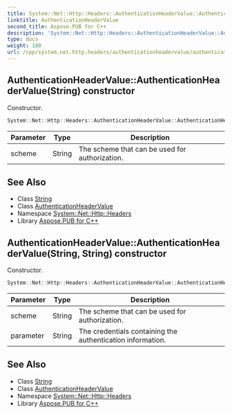 ```yaml
---
title: System::Net::Http::Headers::AuthenticationHeaderValue::AuthenticationHeaderValue constructor
linktitle: AuthenticationHeaderValue
second_title: Aspose.PUB for C++
description: 'System::Net::Http::Headers::AuthenticationHeaderValue::AuthenticationHeaderValue constructor. Constructor in C++.'
type: docs
weight: 100
url: /cpp/system.net.http.headers/authenticationheadervalue/authenticationheadervalue/
---
```

## AuthenticationHeaderValue::AuthenticationHeaderValue(String) constructor


Constructor.

```cpp
System::Net::Http::Headers::AuthenticationHeaderValue::AuthenticationHeaderValue(String scheme)
```


| Parameter | Type | Description |
| --- | --- | --- |
| scheme | String | The scheme that can be used for authorization. |

## See Also

* Class [String](../../../system/string/)
* Class [AuthenticationHeaderValue](../)
* Namespace [System::Net::Http::Headers](../../)
* Library [Aspose.PUB for C++](../../../)
## AuthenticationHeaderValue::AuthenticationHeaderValue(String, String) constructor


Constructor.

```cpp
System::Net::Http::Headers::AuthenticationHeaderValue::AuthenticationHeaderValue(String scheme, String parameter)
```


| Parameter | Type | Description |
| --- | --- | --- |
| scheme | String | The scheme that can be used for authorization. |
| parameter | String | The credentials containing the authentication information. |

## See Also

* Class [String](../../../system/string/)
* Class [AuthenticationHeaderValue](../)
* Namespace [System::Net::Http::Headers](../../)
* Library [Aspose.PUB for C++](../../../)

